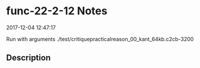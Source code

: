 # func-22-2-12 Notes

2017-12-04 12:47:17

Run with arguments ./test/critiquepracticalreason_00_kant_64kb.c2cb-3200 

## Description

